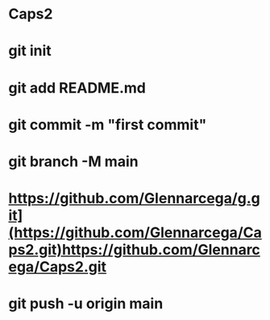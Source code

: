 # Caps2
# git init
# git add README.md
# git commit -m "first commit"
# git branch -M main
# https://github.com/Glennarcega/g.git](https://github.com/Glennarcega/Caps2.git)https://github.com/Glennarcega/Caps2.git
# git push -u origin main

